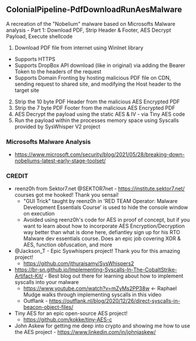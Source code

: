 ## ColonialPipeline-PdfDownloadRunAesMalware
A recreation of the "Nobelium" malware based on Microsofts Malware analysis - Part 1: Download PDF, Strip Header & Footer, AES Decrypt Payload, Execute shellcode
1. Download PDF file from internet using WinInet library
  - Supports HTTPS
  - Supports DropBox API download (like in original) via adding the Bearer Token to the headers of the request
  - Supports Domain Fronting by hosting malicious PDF file on CDN, sending request to shared site, and modifying the Host header to the target site 
2. Strip the 10 byte PDF Header from the malicious AES Encrypted PDF
3. Strip the 7 byte PDF Footer from the malicious AES Encrypted PDF
4. AES Decrypt the payload using the static AES & IV - via Tiny AES code 
5. Run the payload within the processes memory space using Syscalls provided by SysWhisper V2 project 
### Microsofts Malware Analysis
+ https://www.microsoft.com/security/blog/2021/05/28/breaking-down-nobeliums-latest-early-stage-toolset/
### CREDIT
+ reenz0h from Sektor7.net @SEKTOR7net - https://institute.sektor7.net/ courses got me hooked! Thank you sensai!
  + "GUI Trick" taught by reenz0h in 'RED TEAM Operator: Malware Development Essentials Course' is used to hide the console window on execution
  + Avoided using reenz0h's code for AES in proof of concept, but if you want to learn about how to incorporate AES Encryption/Decryption way better than what is done here, defiantley sign up for his RTO Malware dev essentials course. Does an epic job covering XOR & AES, function obfuscation, and more
+ @Jackson_T - Epic Syswhispers project! Thank you for this amazing project!
  + https://github.com/jthuraisamy/SysWhispers2
+ https://br-sn.github.io/Implementing-Syscalls-In-The-CobaltStrike-Artifact-Kit/ - Best blog out there for learning about how to implement syscalls into your malware
  + https://www.youtube.com/watch?v=mZyMs2PP38w <- Raphael Mudge walks through implementing syscalls in this video
  + Outflank - https://outflank.nl/blog/2020/12/26/direct-syscalls-in-beacon-object-files/ 
+ Tiny AES for an epic open-source AES project!
  + https://github.com/kokke/tiny-AES-c
+ John Askew for getting me deep into crypto and showing me how to use the AES project - https://www.linkedin.com/in/johnjaskew/
